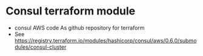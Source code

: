 # Consul terraform module
* consul AWS code As github repository for terraform
* See https://registry.terraform.io/modules/hashicorp/consul/aws/0.6.0/submodules/consul-cluster
